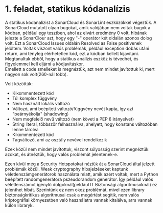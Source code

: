 # 1. feladat, statikus kódanalízis

A statikus kódanalízist a SonarCloud és SonarLint eszközökkel végeztük.
A SonarCloud mutatott olyan bugokat, amik valójában nem voltak bugok a kódban, például egy tesztben, ahol az elvárt eredmény 0 volt, hibának jelezte a SonarClour azt, hogy egy "-" operátor két oldalán azonos dolog volt. Ezt a SonarCloud Issues oldalán Resolved as False positivenek jelöltem. Voltak viszont valós problémák, például exception dobás utáni return, ami tényleg elérhetetlen kód, ezt a kódban kellett kijavítani. Megtanultuk ebből, hogy a statikus analízis eszköz is tévedhet, és figyelemmel kell eljárni a kódjavításkor.  
Emellett a code smelleket is megnéztük, azt nem mindet javítottuk ki, mert nagyon sok volt(260-nál több). 
  
Volt közöttük:
- Kikommentezett kód
- Túl komplex függvény
- Nem használt lokális változó
- Változó, ami beépített változó/függvény nevét kapta, így azt "beárnyékolja" (shadowing)
- Nem megfelelő nevű változó (nem követi a PEP 8 irányelvet)
- String literal, többször felhasználva, ahelyett, hogy konstans változóban lenne tárolva
- Kikommentezett kód
- Tagváltozó, ami az osztály nevével rendelkezik

Ezek közül nem mindet javítottuk, viszont súlyosság szerint megnéztük azokat, és átnéztük, hogy valós problémát jelentenek-e.

Ezen kívül még a Security Hotspotokat néztük át a SonarCloud által jelzett problémák közül.
Weak cryptography hibajelzéseket kaptunk véletlenszámgenerátorok használata miatt, amik azért voltak, mert a Python beépített randomgenerátora pszeudorandom generátor. Így például valós véletlenszámot igénylő dolgoknál(például IT Biztonsági algoritmusoknál) ez jelenthet hibát. Szerintünk ez nem okoz problémát, mivel ezen library biztonságkritikus algoritmusai csak a megértést segítik, nem valós kriptográfiai környezetben való használatra vannak kitalálva, arra vannak külön libraryk.
